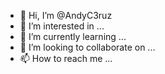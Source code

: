- 👋 Hi, I’m @AndyC3ruz
- 👀 I’m interested in ...
- 🌱 I’m currently learning ...
- 💞️ I’m looking to collaborate on ...
- 📫 How to reach me ...

<!---
AndyC3ruz/AndyC3ruz is a ✨ special ✨ repository because its `README.md` (this file) appears on your GitHub profile.
You can click the Preview link to take a look at your changes.
--->
